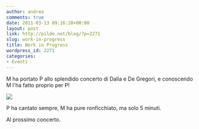 ```yaml
---
author: andrea
comments: true
date: 2011-03-13 09:16:28+00:00
layout: post
link: http://pilde.net/blog/?p=2271
slug: work-in-progress
title: Work in Progress
wordpress_id: 2271
categories:
- Eventi
---
```


M ha portato P allo splendido concerto di Dalla e De Gregori, e conoscendo M l'ha fatto proprio per P!

[![](http://pilde.net/blog/wp-content/uploads/2011/03/dalladeg-1_small.jpg)](http://pilde.net/blog/wp-content/uploads/2011/03/dalladeg-1_small.jpg)

P ha cantato sempre, M ha pure ronficchiato, ma solo 5 minuti.

Al prossimo concerto.
